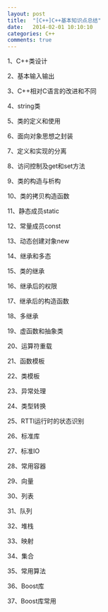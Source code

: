 ```yaml
---
layout: post
title:  "[C++]C++基本知识点总结"
date:   2014-02-01 10:10:10
categories: C++
comments: true
---
```


1、C++类设计

2、基本输入输出

3、C++相对C语言的改进和不同

4、string类

5、类的定义和使用

6、面向对象思想之封装

7、定义和实现的分离

8、访问控制及get和set方法

9、类的构造与析构

10、类的拷贝构造函数

11、静态成员static

12、常量成员const

13、动态创建对象new

14、继承和多态

15、类的继承

16、继承后的权限

17、继承后的构造函数

18、多继承

19、虚函数和抽象类

20、运算符重载

21、函数模板

22、类模板

23、异常处理

24、类型转换

25、RTTI运行时的状态识别

26、标准库

27、标准IO

28、常用容器

29、向量

30、列表

31、队列

32、堆栈

33、映射

34、集合

35、常用算法

36、Boost库

37、Boost库常用
